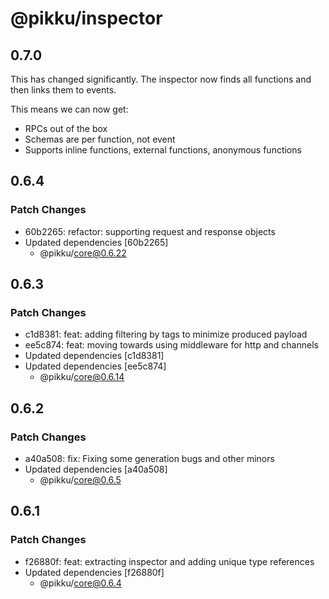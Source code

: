 # @pikku/inspector

## 0.7.0

This has changed significantly. The inspector now finds all functions and then links them to events.

This means we can now get:

- RPCs out of the box
- Schemas are per function, not event
- Supports inline functions, external functions, anonymous functions

## 0.6.4

### Patch Changes

- 60b2265: refactor: supporting request and response objects
- Updated dependencies [60b2265]
  - @pikku/core@0.6.22

## 0.6.3

### Patch Changes

- c1d8381: feat: adding filtering by tags to minimize produced payload
- ee5c874: feat: moving towards using middleware for http and channels
- Updated dependencies [c1d8381]
- Updated dependencies [ee5c874]
  - @pikku/core@0.6.14

## 0.6.2

### Patch Changes

- a40a508: fix: Fixing some generation bugs and other minors
- Updated dependencies [a40a508]
  - @pikku/core@0.6.5

## 0.6.1

### Patch Changes

- f26880f: feat: extracting inspector and adding unique type references
- Updated dependencies [f26880f]
  - @pikku/core@0.6.4
